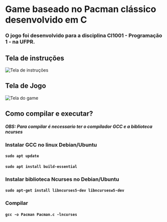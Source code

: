 # Game baseado no Pacman clássico desenvolvido em C

### O jogo foi desenvolvido para a disciplina CI1001 - Programação 1 - na UFPR.

## Tela de instruções 
![Tela de instruções](https://uploaddeimagens.com.br/images/003/049/643/original/tela-instrucoes.PNG?1611418735)

## Tela de Jogo
![Tela do game](https://uploaddeimagens.com.br/images/003/049/644/full/tela-game.PNG?1611418786)


## Como compilar e executar?
  
#### _OBS: Para compilar é necessario ter o compilador GCC e a biblioteca ncurses_

### Instalar GCC no linux Debian/Ubuntu
####  `sudo apt update`
####  `sudo apt install build-essential`

### Instalar biblioteca Ncurses no Debian/Ubuntu
####  `sudo apt-get install libncurses5-dev libncursesw5-dev`
  
### Compilar
####  `gcc -o Pacman Pacman.c -lncurses`
